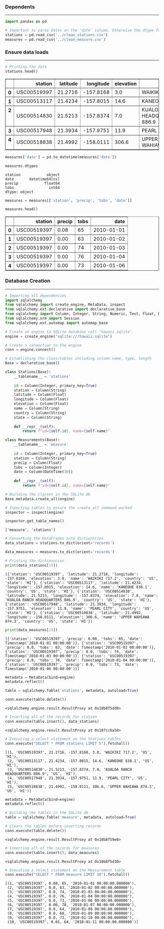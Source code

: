 
### Dependents
***


```python
import pandas as pd
```


```python
# Important to parse_dates on the 'date' column. Otherwise the dtype for that column will be loss on the read statement
stations = pd.read_csv('../clean_stations.csv')
measures = pd.read_csv('../clean_measure.csv')
```

### Ensure data loads
***


```python
# Printing the data
stations.head()
```




<div>
<style>
    .dataframe thead tr:only-child th {
        text-align: right;
    }

    .dataframe thead th {
        text-align: left;
    }

    .dataframe tbody tr th {
        vertical-align: top;
    }
</style>
<table border="1" class="dataframe">
  <thead>
    <tr style="text-align: right;">
      <th></th>
      <th>station</th>
      <th>latitude</th>
      <th>longitude</th>
      <th>elevation</th>
      <th>name</th>
      <th>country</th>
      <th>state</th>
    </tr>
  </thead>
  <tbody>
    <tr>
      <th>0</th>
      <td>USC00519397</td>
      <td>21.2716</td>
      <td>-157.8168</td>
      <td>3.0</td>
      <td>WAIKIKI 717.2</td>
      <td>US</td>
      <td>HI</td>
    </tr>
    <tr>
      <th>1</th>
      <td>USC00513117</td>
      <td>21.4234</td>
      <td>-157.8015</td>
      <td>14.6</td>
      <td>KANEOHE 838.1</td>
      <td>US</td>
      <td>HI</td>
    </tr>
    <tr>
      <th>2</th>
      <td>USC00514830</td>
      <td>21.5213</td>
      <td>-157.8374</td>
      <td>7.0</td>
      <td>KUALOA RANCH HEADQUARTERS 886.9</td>
      <td>US</td>
      <td>HI</td>
    </tr>
    <tr>
      <th>3</th>
      <td>USC00517948</td>
      <td>21.3934</td>
      <td>-157.9751</td>
      <td>11.9</td>
      <td>PEARL CITY</td>
      <td>US</td>
      <td>HI</td>
    </tr>
    <tr>
      <th>4</th>
      <td>USC00518838</td>
      <td>21.4992</td>
      <td>-158.0111</td>
      <td>306.6</td>
      <td>UPPER WAHIAWA 874.3</td>
      <td>US</td>
      <td>HI</td>
    </tr>
  </tbody>
</table>
</div>




```python
measures['date'] = pd.to_datetime(measures['date'])
```


```python
measures.dtypes
```




    station            object
    date       datetime64[ns]
    precip            float64
    tobs                int64
    dtype: object




```python
measures = measures[['station', 'precip', 'tobs', 'date']]
```


```python
measures.head()
```




<div>
<style>
    .dataframe thead tr:only-child th {
        text-align: right;
    }

    .dataframe thead th {
        text-align: left;
    }

    .dataframe tbody tr th {
        vertical-align: top;
    }
</style>
<table border="1" class="dataframe">
  <thead>
    <tr style="text-align: right;">
      <th></th>
      <th>station</th>
      <th>precip</th>
      <th>tobs</th>
      <th>date</th>
    </tr>
  </thead>
  <tbody>
    <tr>
      <th>0</th>
      <td>USC00519397</td>
      <td>0.08</td>
      <td>65</td>
      <td>2010-01-01</td>
    </tr>
    <tr>
      <th>1</th>
      <td>USC00519397</td>
      <td>0.00</td>
      <td>63</td>
      <td>2010-01-02</td>
    </tr>
    <tr>
      <th>2</th>
      <td>USC00519397</td>
      <td>0.00</td>
      <td>74</td>
      <td>2010-01-03</td>
    </tr>
    <tr>
      <th>3</th>
      <td>USC00519397</td>
      <td>0.00</td>
      <td>76</td>
      <td>2010-01-04</td>
    </tr>
    <tr>
      <th>4</th>
      <td>USC00519397</td>
      <td>0.00</td>
      <td>73</td>
      <td>2010-01-06</td>
    </tr>
  </tbody>
</table>
</div>



### Database Creation
***


```python
# Importing all dependencies
import sqlalchemy
from sqlalchemy import create_engine, MetaData, inspect
from sqlalchemy.ext.declarative import declarative_base
from sqlalchemy import Column, Integer, String, Numeric, Text, Float, DateTime
from sqlalchemy.orm import Session
from sqlalchemy.ext.automap import automap_base
```


```python
# Create an engine to SQLite database call 'hawaii.sqlite'.
engine = create_engine("sqlite:///hawaii.sqlite")
```


```python
# Create a connection to the engine
conn = engine.connect()
```


```python
# Establishing the class/tables including column name, type, length
Base = declarative_base()

class Stations(Base):
    __tablename__ = 'stations'
    
    id = Column(Integer, primary_key=True)
    station = Column(String)
    latitude = Column(Float)
    longitude = Column(Float)
    elevation = Column(Float)
    name = Column(String)
    country = Column(String)
    state = Column(String)
    
    def __repr__(self):
        return f"id={self.id}, name={self.name}"

class Measurements(Base):
    __tablename__ = 'measure'
    
    id = Column(Integer, primary_key=True)
    station = Column(String)
    precip = Column(Float)
    tobs = Column(Integer)
    date = Column(DateTime(30))
    
    def __repr__(self):
        return f"id={self.id}, name={self.name}"
```


```python
# Building the classes in the SQLite db
Base.metadata.create_all(engine)
```


```python
# Inpecting tables to ensure the create_all command worked
inspector = inspect(engine)
```


```python
inspector.get_table_names()
```




    ['measure', 'stations']




```python
# Converting the DataFrames into dictionaries
data_stations = stations.to_dict(orient='records')
```


```python
data_measures = measures.to_dict(orient='records')
```


```python
# Printing the dictionaries
print(data_stations[:5])
```

    [{'station': 'USC00519397', 'latitude': 21.2716, 'longitude': -157.8168, 'elevation': 3.0, 'name': 'WAIKIKI 717.2', 'country': 'US', 'state': 'HI'}, {'station': 'USC00513117', 'latitude': 21.4234, 'longitude': -157.8015, 'elevation': 14.6, 'name': 'KANEOHE 838.1', 'country': 'US', 'state': 'HI'}, {'station': 'USC00514830', 'latitude': 21.5213, 'longitude': -157.8374, 'elevation': 7.0, 'name': 'KUALOA RANCH HEADQUARTERS 886.9', 'country': 'US', 'state': 'HI'}, {'station': 'USC00517948', 'latitude': 21.3934, 'longitude': -157.9751, 'elevation': 11.9, 'name': 'PEARL CITY', 'country': 'US', 'state': 'HI'}, {'station': 'USC00518838', 'latitude': 21.4992, 'longitude': -158.0111, 'elevation': 306.6, 'name': 'UPPER WAHIAWA 874.3', 'country': 'US', 'state': 'HI'}]



```python
print(data_measures[:5])
```

    [{'station': 'USC00519397', 'precip': 0.08, 'tobs': 65, 'date': Timestamp('2010-01-01 00:00:00')}, {'station': 'USC00519397', 'precip': 0.0, 'tobs': 63, 'date': Timestamp('2010-01-02 00:00:00')}, {'station': 'USC00519397', 'precip': 0.0, 'tobs': 74, 'date': Timestamp('2010-01-03 00:00:00')}, {'station': 'USC00519397', 'precip': 0.0, 'tobs': 76, 'date': Timestamp('2010-01-04 00:00:00')}, {'station': 'USC00519397', 'precip': 0.0, 'tobs': 73, 'date': Timestamp('2010-01-06 00:00:00')}]



```python
metadata = MetaData(bind=engine)
metadata.reflect()
```


```python
table = sqlalchemy.Table('stations', metadata, autoload=True)
```


```python
conn.execute(table.delete())
```




    <sqlalchemy.engine.result.ResultProxy at 0x10b8f5dd8>




```python
# Inserting all of the records for station
conn.execute(table.insert(), data_stations)
```




    <sqlalchemy.engine.result.ResultProxy at 0x107cc6a58>




```python
# Executing a select statement on the Stations tables
conn.execute("SELECT * FROM stations LIMIT 5").fetchall()
```




    [(1, 'USC00519397', 21.2716, -157.8168, 3.0, 'WAIKIKI 717.2', 'US', 'HI'),
     (2, 'USC00513117', 21.4234, -157.8015, 14.6, 'KANEOHE 838.1', 'US', 'HI'),
     (3, 'USC00514830', 21.5213, -157.8374, 7.0, 'KUALOA RANCH HEADQUARTERS 886.9', 'US', 'HI'),
     (4, 'USC00517948', 21.3934, -157.9751, 11.9, 'PEARL CITY', 'US', 'HI'),
     (5, 'USC00518838', 21.4992, -158.0111, 306.6, 'UPPER WAHIAWA 874.3', 'US', 'HI')]




```python
metadata = MetaData(bind=engine)
metadata.reflect()
```


```python
# Building the tables in the SQLite db
table = sqlalchemy.Table('measure', metadata, autoload=True)
```


```python
# Clears the tables before inserting records
conn.execute(table.delete())
```




    <sqlalchemy.engine.result.ResultProxy at 0x10b8f59e8>




```python
# Inserting all of the records for measures
conn.execute(table.insert(), data_measures)
```




    <sqlalchemy.engine.result.ResultProxy at 0x10b8f5d30>




```python
# Executing a select statement on the Measurement table
conn.execute("SELECT * FROM measure LIMIT 10").fetchall()
```




    [(1, 'USC00519397', 0.08, 65, '2010-01-01 00:00:00.000000'),
     (2, 'USC00519397', 0.0, 63, '2010-01-02 00:00:00.000000'),
     (3, 'USC00519397', 0.0, 74, '2010-01-03 00:00:00.000000'),
     (4, 'USC00519397', 0.0, 76, '2010-01-04 00:00:00.000000'),
     (5, 'USC00519397', 0.0, 73, '2010-01-06 00:00:00.000000'),
     (6, 'USC00519397', 0.06, 70, '2010-01-07 00:00:00.000000'),
     (7, 'USC00519397', 0.0, 64, '2010-01-08 00:00:00.000000'),
     (8, 'USC00519397', 0.0, 68, '2010-01-09 00:00:00.000000'),
     (9, 'USC00519397', 0.0, 73, '2010-01-10 00:00:00.000000'),
     (10, 'USC00519397', 0.01, 64, '2010-01-11 00:00:00.000000')]


